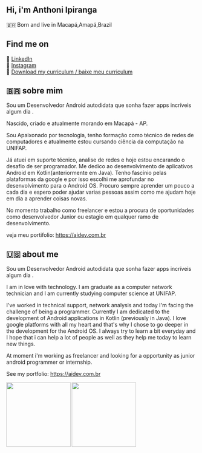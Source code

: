 ## Hi, i'm Anthoni Ipiranga

🇧🇷 Born and live in Macapá,Amapá,Brazil

## Find me on

💼 [LinkedIn](https://www.linkedin.com/in/anthoniipiranga/) <br>
📸 [Instagram](https://www.instagram.com/thony1p/) <br>
📖 [Download my curriculum / baixe meu curriculum](https://docs.google.com/document/d/1cXyXG8qm8OJDAhrK9Fm1OBGZwsNZVs-uDRU9rh7J2xI/edit?usp=sharing) <br>

## 🇧🇷 sobre mim

Sou um Desenvolvedor Android autodidata que sonha fazer apps incríveis algum dia .

Nascido, criado e atualmente morando em Macapá - AP.

Sou Apaixonado por tecnologia, tenho formação como técnico de redes de computadores e atualmente estou cursando ciência da computação na UNIFAP.

Já atuei em suporte técnico, analise de redes e hoje estou encarando o desafio de ser programador. Me dedico ao desenvolvimento de aplicativos Android em Kotlin(anteriormente em Java). Tenho fascínio pelas plataformas da google e por isso escolhi me aprofundar no desenvolvimento para o Android OS. Procuro sempre aprender um pouco a cada dia e espero poder ajudar varias pessoas assim como me ajudam hoje em dia a aprender coisas novas.

No momento trabalho como freelancer e estou a procura de oportunidades como desenvolvedor Junior ou estagio em qualquer ramo de desenvolvimento.

veja meu portifolio:
https://aidev.com.br

## 🇺🇸 about me

 Sou um Desenvolvedor Android autodidata que sonha fazer apps incríveis algum dia .
    
I am in love with technology. I am graduate as a computer network technician and I am currently studying computer science at UNIFAP.

  I've worked in technical support, network analysis and today I'm facing the challenge of being a programmer. Currently I am dedicated to the development of Android applications in Kotlin (previously in Java). I love google platforms with all my heart and that's why I chose to go deeper in the development for the Android OS. I always try to learn a bit everyday and I hope that i can help a lot of people as well as they help me today to learn new things.


   At moment i'm working as freelancer and looking for a opportunity as junior android programmer or internship.

See my portfolio:
https://aidev.com.br


<p align="center">
<a href="https://github.com/carvalhoviniciusluiz">
<img height="170em" align="left" src="https://github-readme-stats.vercel.app/api/top-langs/?username=anthoniip&layout=compact" />
<img height="170em" align="left" src="https://github-readme-stats.vercel.app/api?username=anthoniip&show_icons=true" />
</a>
</p>

